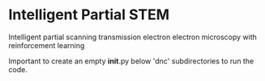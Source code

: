# Intelligent Partial STEM

Intelligent partial scanning transmission electron electron microscopy with reinforcement learning


Important to create an empty __init__.py below 'dnc' subdirectories to run the code.
